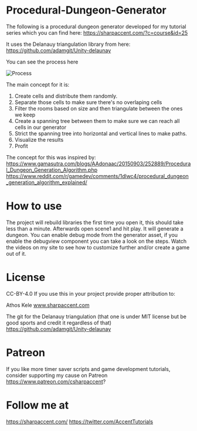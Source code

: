 # Procedural-Dungeon-Generator

The following is a procedural dungeon generator developed for my tutorial series which you can find here: https://sharpaccent.com/?c=course&id=25 

It uses the Delanauy triangulation library from here: https://github.com/adamgit/Unity-delaunay

You can see the process here

![Process](https://media.giphy.com/media/3oxQNsKO18EWdfnbIk/giphy.gif)

The main concept for it is:
1. Create cells and distribute them randomly. 
2. Separate those cells to make sure there's no overlaping cells
3. Filter the rooms based on size and then triangulate between the ones we keep
4. Create a spanning tree between them to make sure we can reach all cells in our generator
5. Strict the spanning tree into horizontal and vertical lines to make paths.
6. Visualize the results
7. Profit

The concept for this was inspired by:
https://www.gamasutra.com/blogs/AAdonaac/20150903/252889/Procedural_Dungeon_Generation_Algorithm.php
https://www.reddit.com/r/gamedev/comments/1dlwc4/procedural_dungeon_generation_algorithm_explained/

# How to use

The project will rebuild libraries the first time you open it, this should take less than a minute.
Afterwards open scene1 and hit play. It will generate a dungeon. You can enable debug mode from the generator asset, if you enable the debugview component you can take a look on the steps. Watch the videos on my site to see how to customize further and/or create a game out of it. 

# License
CC-BY-4.0
If you use this in your project provide proper attribution to:

Athos Kele www.sharpaccent.com 

The git for the Delanauy triangulation (that one is under MIT license but be good sports and credit it regardless of that)
https://github.com/adamgit/Unity-delaunay


# Patreon
If you like more timer saver scripts and game development tutorials, consider supporting my cause on Patreon https://www.patreon.com/csharpaccent?

# Follow me at
https://sharpaccent.com/ 
https://twitter.com/AccentTutorials

